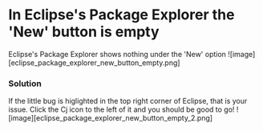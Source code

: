 # In Eclipse's Package Explorer the 'New' button is empty
Eclipse's Package Explorer shows nothing under the 'New' option
![image][eclipse_package_explorer_new_button_empty.png]

### Solution
If the little bug is higlighted in the top right corner of Eclipse, that is your issue. Click the Cj icon to the left of it and you should be good to go!
![image][eclipse_package_explorer_new_button_empty_2.png]
